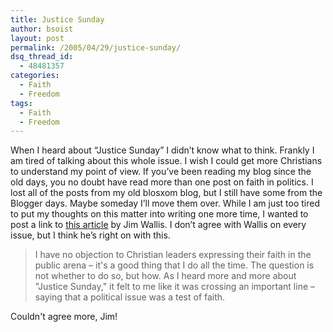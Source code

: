 ```yaml
---
title: Justice Sunday
author: bsoist
layout: post
permalink: /2005/04/29/justice-sunday/
dsq_thread_id:
  - 48481357
categories:
  - Faith
  - Freedom
tags:
  - Faith
  - Freedom
---
```

When I heard about &#8220;Justice Sunday&#8221; I didn&#8217;t know what to think. Frankly I am tired of talking about this whole issue. I wish I could get more Christians to understand my point of view. If you&#8217;ve been reading my blog since the old days, you no doubt have read more than one post on faith in politics. I lost all of the posts from my old blosxom blog, but I still have some from the Blogger days. Maybe someday I&#8217;ll move them over. While I am just too tired to put my thoughts on this matter into writing one more time, I wanted to post a link to [this article][1] by Jim Wallis. I don&#8217;t agree with Wallis on every issue, but I think he&#8217;s right on with this.  

>I have no objection to Christian leaders expressing their faith in the public arena &#8211; it's a good thing that I do all the time. The question is not whether to do so, but how. As I heard more and more about "Justice Sunday," it felt to me like it was crossing an important line &#8211; saying that a political issue was a test of faith.

Couldn't agree more, Jim!

 [1]: http://www.sojo.net/index.cfm?action=sojomail.display&issue=050428#3
